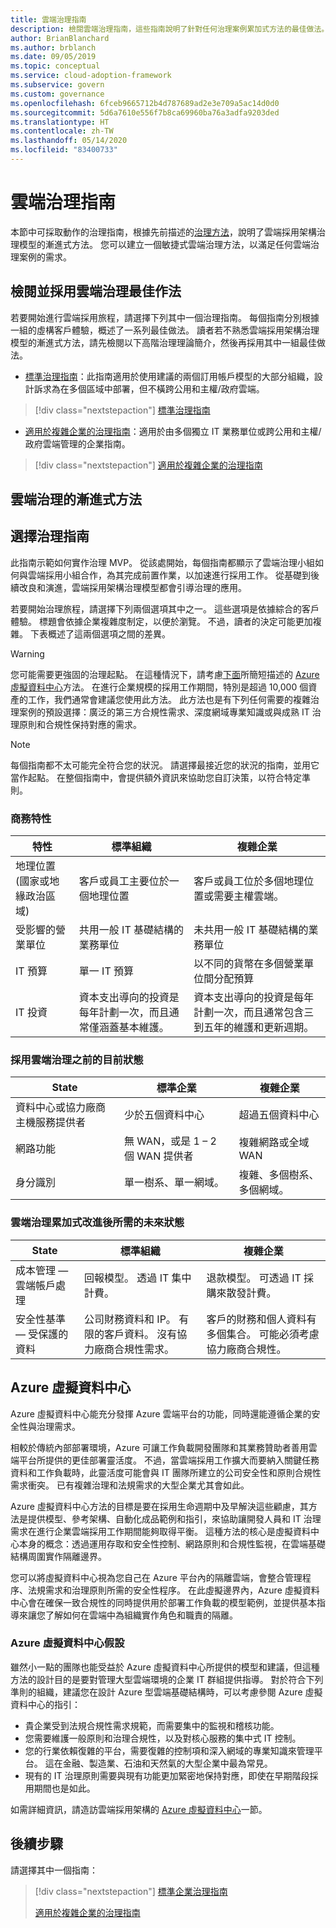 ```yaml
---
title: 雲端治理指南
description: 檢閱雲端治理指南，這些指南說明了針對任何治理案例累加式方法的最佳做法。
author: BrianBlanchard
ms.author: brblanch
ms.date: 09/05/2019
ms.topic: conceptual
ms.service: cloud-adoption-framework
ms.subservice: govern
ms.custom: governance
ms.openlocfilehash: 6fceb9665712b4d787689ad2e3e709a5ac14d0d0
ms.sourcegitcommit: 5d6a7610e556f7b8ca69960ba76a3adfa9203ded
ms.translationtype: HT
ms.contentlocale: zh-TW
ms.lasthandoff: 05/14/2020
ms.locfileid: "83400733"
---
```

# <a name="cloud-governance-guides"></a>雲端治理指南

本節中可採取動作的治理指南，根據先前描述的[治理方法](../methodology.md)，說明了雲端採用架構治理模型的漸進式方法。 您可以建立一個敏捷式雲端治理方法，以滿足任何雲端治理案例的需求。

## <a name="review-and-adopt-cloud-governance-best-practices"></a>檢閱並採用雲端治理最佳作法

若要開始進行雲端採用旅程，請選擇下列其中一個治理指南。 每個指南分別根據一組的虛構客戶體驗，概述了一系列最佳做法。 讀者若不熟悉雲端採用架構治理模型的漸進式方法，請先檢閱以下高階治理理論簡介，然後再採用其中一組最佳做法。

<!-- markdownlint-disable MD033 -->

- [標準治理指南](./standard/index.md)：此指南適用於使用建議的兩個訂用帳戶模型的大部分組織，設計訴求為在多個區域中部署，但不橫跨公用和主權/政府雲端。

> [!div class="nextstepaction"]
> [標準治理指南](./standard/index.md)

- [適用於複雜企業的治理指南](./complex/index.md)：適用於由多個獨立 IT 業務單位或跨公用和主權/政府雲端管理的企業指南。

> [!div class="nextstepaction"]
> [適用於複雜企業的治理指南](./complex/index.md)

<!-- markdownlint-enable MD033 -->

## <a name="an-incremental-approach-to-cloud-governance"></a>雲端治理的漸進式方法

## <a name="choose-a-governance-guide"></a>選擇治理指南

此指南示範如何實作治理 MVP。 從該處開始，每個指南都顯示了雲端治理小組如何與雲端採用小組合作，為其完成前置作業，以加速進行採用工作。 從基礎到後續改良和演進，雲端採用架構治理模型都會引導治理的應用。

若要開始治理旅程，請選擇下列兩個選項其中之一。 這些選項是依據綜合的客戶體驗。 標題會依據企業複雜度制定，以便於瀏覽。 不過，讀者的決定可能更加複雜。 下表概述了這兩個選項之間的差異。

<!-- TODO: Refactor VDC content below. -->
<!-- docsTest:ignore "Azure Virtual Datacenter" -->

> [!WARNING]
> 您可能需要更強固的治理起點。 在這種情況下，請考慮[下面](#azure-virtual-datacenter)所簡短描述的 [Azure 虛擬資料中心](#azure-virtual-datacenter)方法。 在進行企業規模的採用工作期間，特別是超過 10,000 個資產的工作，我們通常會建議您使用此方法。 此方法也是有下列任何需要的複雜治理案例的預設選擇：廣泛的第三方合規性需求、深度網域專業知識或與成熟 IT 治理原則和合規性保持對應的需求。

<!-- markdownlint-disable MD028 -->

> [!NOTE]
> 每個指南都不太可能完全符合您的狀況。 請選擇最接近您的狀況的指南，並用它當作起點。 在整個指南中，會提供額外資訊來協助您自訂決策，以符合特定準則。

### <a name="business-characteristics"></a>商務特性

| 特性 | 標準組織 | 複雜企業 |
|---|---|---|
| 地理位置 (國家或地緣政治區域) | 客戶或員工主要位於一個地理位置 | 客戶或員工位於多個地理位置或需要主權雲端。 |
| 受影響的營業單位 | 共用一般 IT 基礎結構的業務單位 | 未共用一般 IT 基礎結構的業務單位 |
| IT 預算 | 單一 IT 預算 | 以不同的貨幣在多個營業單位間分配預算 |
| IT 投資 | 資本支出導向的投資是每年計劃一次，而且通常僅涵蓋基本維護。 | 資本支出導向的投資是每年計劃一次，而且通常包含三到五年的維護和更新週期。 |

### <a name="current-state-before-adopting-cloud-governance"></a>採用雲端治理之前的目前狀態

| State | 標準企業 | 複雜企業 |
|---|---|---|
| 資料中心或協力廠商主機服務提供者 | 少於五個資料中心 | 超過五個資料中心 |
| 網路功能 | 無 WAN，或是 1 &ndash; 2 個 WAN 提供者 | 複雜網路或全域 WAN |
| 身分識別 | 單一樹系、單一網域。 | 複雜、多個樹系、多個網域。 |

### <a name="desired-future-state-after-incremental-improvement-of-cloud-governance"></a>雲端治理累加式改進後所需的未來狀態

| State | 標準組織 | 複雜企業 |
|---|---|---|
| 成本管理 &mdash; 雲端帳戶處理 | 回報模型。 透過 IT 集中計費。 | 退款模型。 可透過 IT 採購來散發計費。 |
| 安全性基準 &mdash; 受保護的資料 | 公司財務資料和 IP。 有限的客戶資料。 沒有協力廠商合規性需求。 | 客戶的財務和個人資料有多個集合。 可能必須考慮協力廠商合規性。 |

## <a name="azure-virtual-datacenter"></a>Azure 虛擬資料中心

Azure 虛擬資料中心能充分發揮 Azure 雲端平台的功能，同時還能遵循企業的安全性與治理需求。

相較於傳統內部部署環境，Azure 可讓工作負載開發團隊和其業務贊助者善用雲端平台所提供的更佳部署靈活度。 不過，當雲端採用工作擴大而要納入關鍵任務資料和工作負載時，此靈活度可能會與 IT 團隊所建立的公司安全性和原則合規性需求衝突。 已有複雜治理和法規需求的大型企業尤其會如此。

Azure 虛擬資料中心方法的目標是要在採用生命週期中及早解決這些顧慮，其方法是提供模型、參考架構、自動化成品範例和指引，來協助讓開發人員和 IT 治理需求在進行企業雲端採用工作期間能夠取得平衡。 這種方法的核心是虛擬資料中心本身的概念：透過運用存取和安全性控制、網路原則和合規性監視，在雲端基礎結構周圍實作隔離邊界。

您可以將虛擬資料中心視為您自己在 Azure 平台內的隔離雲端，會整合管理程序、法規需求和治理原則所需的安全性程序。 在此虛擬邊界內，Azure 虛擬資料中心會在確保一致合規性的同時提供用於部署工作負載的模型範例，並提供基本指導來讓您了解如何在雲端中為組織實作角色和職責的隔離。

### <a name="azure-virtual-datacenter-assumptions"></a>Azure 虛擬資料中心假設

雖然小一點的團隊也能受益於 Azure 虛擬資料中心所提供的模型和建議，但這種方法的設計目的是要對管理大型雲端環境的企業 IT 群組提供指導。 對於符合下列準則的組織，建議您在設計 Azure 型雲端基礎結構時，可以考慮參閱 Azure 虛擬資料中心的指引：

- 貴企業受到法規合規性需求規範，而需要集中的監視和稽核功能。
- 您需要維護一般原則和治理合規性，以及對核心服務的集中式 IT 控制。
- 您的行業依賴復雜的平台，需要復雜的控制項和深入網域的專業知識來管理平台。 這在金融、製造業、石油和天然氣的大型企業中最為常見。
- 現有的 IT 治理原則需要與現有功能更加緊密地保持對應，即使在早期階段採用期間也是如此。

如需詳細資訊，請造訪雲端採用架構的 [Azure 虛擬資料中心](../../reference/vdc.md)一節。

## <a name="next-steps"></a>後續步驟

請選擇其中一個指南：

> [!div class="nextstepaction"]
> [標準企業治理指南](./standard/index.md)
>
> [適用於複雜企業的治理指南](./complex/index.md)
